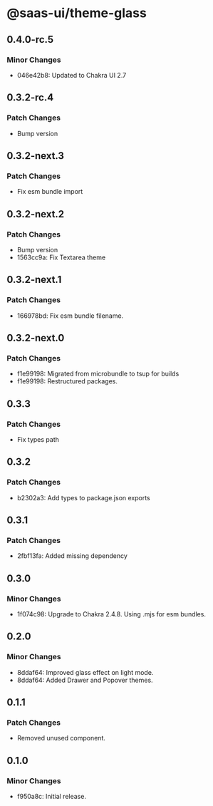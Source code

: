 # @saas-ui/theme-glass

## 0.4.0-rc.5

### Minor Changes

- 046e42b8: Updated to Chakra UI 2.7

## 0.3.2-rc.4

### Patch Changes

- Bump version

## 0.3.2-next.3

### Patch Changes

- Fix esm bundle import

## 0.3.2-next.2

### Patch Changes

- Bump version
- 1563cc9a: Fix Textarea theme

## 0.3.2-next.1

### Patch Changes

- 166978bd: Fix esm bundle filename.

## 0.3.2-next.0

### Patch Changes

- f1e99198: Migrated from microbundle to tsup for builds
- f1e99198: Restructured packages.

## 0.3.3

### Patch Changes

- Fix types path

## 0.3.2

### Patch Changes

- b2302a3: Add types to package.json exports

## 0.3.1

### Patch Changes

- 2fbf13fa: Added missing dependency

## 0.3.0

### Minor Changes

- 1f074c98: Upgrade to Chakra 2.4.8. Using .mjs for esm bundles.

## 0.2.0

### Minor Changes

- 8ddaf64: Improved glass effect on light mode.
- 8ddaf64: Added Drawer and Popover themes.

## 0.1.1

### Patch Changes

- Removed unused component.

## 0.1.0

### Minor Changes

- f950a8c: Initial release.
